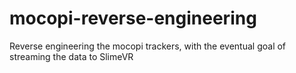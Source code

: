 # mocopi-reverse-engineering
Reverse engineering the mocopi trackers, with the eventual goal of streaming the data to SlimeVR
